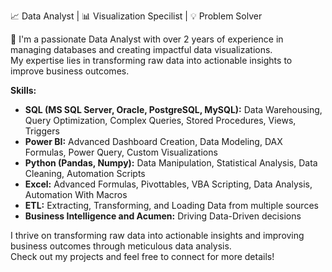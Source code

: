 📈 Data Analyst  | 📊 Visualization Specilist | 💡 Problem Solver

👋 I'm a passionate Data Analyst with over 2 years of experience in managing databases and creating impactful data visualizations. <br/> My expertise lies in transforming raw data into actionable insights to improve business outcomes.

**Skills:**
   - **SQL (MS SQL Server, Oracle, PostgreSQL, MySQL):** Data Warehousing, Query Optimization, Complex Queries, Stored Procedures, Views, Triggers
   - **Power BI:** Advanced Dashboard Creation, Data Modeling, DAX Formulas, Power Query, Custom Visualizations
   - **Python (Pandas, Numpy):** Data Manipulation, Statistical Analysis, Data Cleaning, Automation Scripts
   - **Excel:** Advanced Formulas, Pivottables, VBA Scripting, Data Analysis, Automation With Macros
   - **ETL:** Extracting, Transforming, and Loading Data from multiple sources
   - **Business Intelligence and Acumen:** Driving Data-Driven decisions

I thrive on transforming raw data into actionable insights and improving business outcomes through meticulous data analysis. 
<br/> Check out my projects and feel free to connect for more details!
